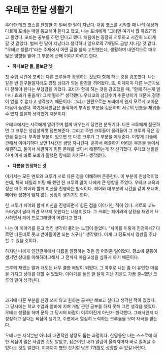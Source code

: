# 우테코 한달 생활기
우아한 테크 코스를 진행한 지 벌써 한 달이 지났다. 처음 코스를 시작할 때 나의 예상과 다르게 포비는 매일 등교해야 한다고 했고, 나는 포비에게 “그러면 여기서 뭘 하죠?”라고 물었다. 포비는 공부를 하면 된다고 했다. 처음에는 굉장히 지루하고 시간이 느리게 갈 것 같았다. 벌써 한 달이 지났다고 생각하니 앞으로의 7개월도 금방 지나갈 것 같다. "우테코 생활기"라는 주제에서 어떤 글을 쓸까 고민했는데, 생활하며 내면적으로 매우 많은 영향을 받아 그 부분에 관해 이야기하려고 한다. <br>

- **하나보단 둘, 둘보단 셋**

첫 수업 시간에 포비는 다른 크루들과 경쟁하는 것보다 함께 하는 것을 강조했다. 나는 같은 반 친구들일지라도 경쟁 상대가 되는 환경을 겪어왔다. 또, 이제까지 다른 누군가보다 잘해야 한다는 부담감을 가졌다. 포비가 함께 하는 것을 강조했을 때, "함께 하는게 얼마나 효과가 좋을까? 그게 될까?" 생각했다. 우테코의 상당수가 취준생이기 때문에 경쟁이 없을 수 없다고 생각했기 때문이다. 그리고 한편으로는 포비에게 왠지 모르게 고마운 마음이 들었다.  여기에서만큼은 솔직하게 부족한 부분을 질문하며 서로의 빈틈을 채워줄 수 있지 않을까 생각했기 때문이다.<br>

우테코에서는 서로에게 알려주며 함께 배우는게 당연한 분위기다. 다른 크루에게 질문하면 그 크루는 성심성의껏 답변해준다. 그리고 주변 크루들이 몰려들어 그 크루의 작은 강연을 듣는다. 부족한 부분이 있으면 또 다른 크루가 그 부분을 메꿔준다. 이렇게 기술에 관해서 이야기하다 보면 1시간은 금방 지나간다. 혼자서 해결하기 어려운 부분을 둘이서 해결하고, 둘이서 해결하기 힘든 문제를 셋이서 해결하는게 참 신기했다. 우테코 생활을 하며 이게 바로 포비가 말했던 함께의 가치구나 생각했다.<br>

- **다름을 인정하는 것**

여기서는 모든 멘토와 크루가 서로 다른 점을 이해하며 존중한다. 이 부분이 인상적이었는데, 특히 데일리 미팅 때 했던 한 크루의 말이 나에게 큰 영향을 주었다. 우테코 교육과정은 매주 페어와 함께 미션을 진행하는 방식이다. 페어와 대부분의 시간을 같이 보내며, 페어와 성향이 맞지 않는 상황이 생기기도 한다.<br>

한 크루가 페어와 함께 미션을 진행하면서 힘든 점을 이야기한 적이 있다. 서로의 코드 스타일이 달라 의견 모으지 못한다는 내용이었다. 그 크루는 페어와의 상황을 재밌게 묘사하면서 페어 프로그래밍이 어렵다고 했다.<br>

나는 이 이야기를 듣고 엉킨 생각이 풀리는 느낌이 들었다. "차이를 이렇게 인정하네? 다르면 다른데로 웃고 받아들이면 되는 거구나" 생각했다. 이게 그 정도까지 영향을 주냐 할 수 있을 것이다.<br>

하지만 나에게 인간관계에서 다름을 인정하는 것은 참 어려운 일이었다. 평소에 갈등이 생기면 상대를 이해하려고해서 그 전까지 마음고생을 심하게 하기 때문이다.<br>

크루의 재밌는 말과 태도는 너무 쿨한 해답이 되었다. 그 이후로 나는 좀 더 유연한 마음을 가지고 상대를 대할 수 있었다. 이야기를 들은 한 달이 지난 지금도 가끔 쿨~했던 크루의 말이 생각난다.<br>

<br>

과거에 다른 부분을 신경 쓰지 않고 원하는 공부만 해보고 싶다고 생각한 적이 있었다. 그 당시에는 학교 수업과 알바에 지쳐 개발 관련 공부를 하지 못해 그런 생각을 했었다. 우테코 생활을 하며 문득 그 당시의 바람이 이루어진게 아닌가 생각했다. 그래서인지 더 성장하고 싶다는 욕심이 생기고, 주변에서 열심히 노력하는 크루들을 보며 자극을 받는다.

우테코는 지식뿐만 아니라 내면적인 성장도 돕는 과정이다. 한달동안 나는 스스로에 대한 욕심이 많은 사람인 것도 알았고, 잠순이인 내가 알람이 울리자마자 바로 일어날 수 있다는 것도 알았다. 이제까지 했던 것처럼 남은 7개월도 성장할 수 있길 바란다.